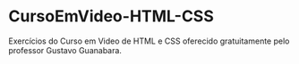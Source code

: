 # CursoEmVideo-HTML-CSS
 Exercícios do Curso em Video de HTML e CSS oferecido gratuitamente pelo professor Gustavo Guanabara. 
